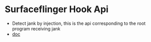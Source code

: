 # Surfaceflinger Hook Api

* Detect jank by injection, this is the api corresponding to the root program receiving jank
* [doc](https://shadow3aaa.github.io/surfacefliger_hook_api/surfacefliger_hook_api)
